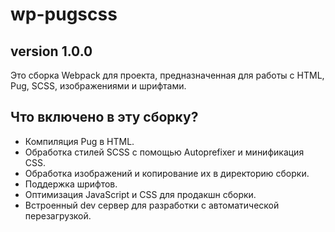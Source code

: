 # wp-pugscss

## version 1.0.0

Это сборка Webpack для проекта, предназначенная для работы с HTML, Pug, SCSS, изображениями и шрифтами.

## Что включено в эту сборку?

- Компиляция Pug в HTML.
- Обработка стилей SCSS с помощью Autoprefixer и минификация CSS.
- Обработка изображений и копирование их в директорию сборки.
- Поддержка шрифтов.
- Оптимизация JavaScript и CSS для продакшн сборки.
- Встроенный dev сервер для разработки с автоматической перезагрузкой.
